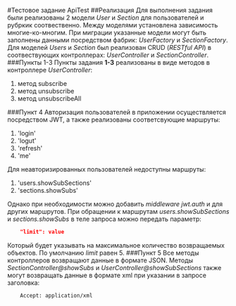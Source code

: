 #Тестовое задание ApiTest
##Реализация
Для выполнения задания были реализованы 2 модели _User_ и _Section_ для пользователей и рубркик соотвественно. Между моделями установлена зависимость многие-ко-многим.
При миграции указанные модели могут быть заполнены данными посредством фабрик: _UserFactory_ и _SectionFactory_.
Для моделей _Users_ и _Section_ был реализован CRUD (_RESTful API_) в соотвествующих контроллерах: _UserController_ и _SectionController_.
###Пункты 1-3
Пункты задания **1-3** реализованы в виде методов в контроллере _UserController_:
1. метод subscribe
1. метод unsubscribe
1. метод unsubscribeAll

###Пункт 4
Авторизация пользователей в приложении осуществляется посредством JWT, а также реализованы соответсвующие маршруты:

1. 'login'
1. 'logut'
1. 'refresh'
1. 'me'

Для неавторизированных пользователей недоступны маршруты:

1. 'users.showSubSections'
1. 'sections.showSubs'

Однако при необходимости можно добавить _middleware jwt.auth_ и для других маршрутов.
При обращении к маршрутам _users.showSubSections_ и _sections.showSubs_ в теле запроса можно передать параметр:
```JSON
    "limit": value
```
Который будет указывать на максимальное количество возвращаемых объектов. По умолчанию _limit_ равен 5.
###Пункт 5
Все методы контроллеров возвращают данные в формате JSON. Методы _SectionController@showSubs_ и _UserController@showSubSections_ также могут возвращать данные в формате xml при указании в запросе заголовка:
```html
    Accept: application/xml
```


